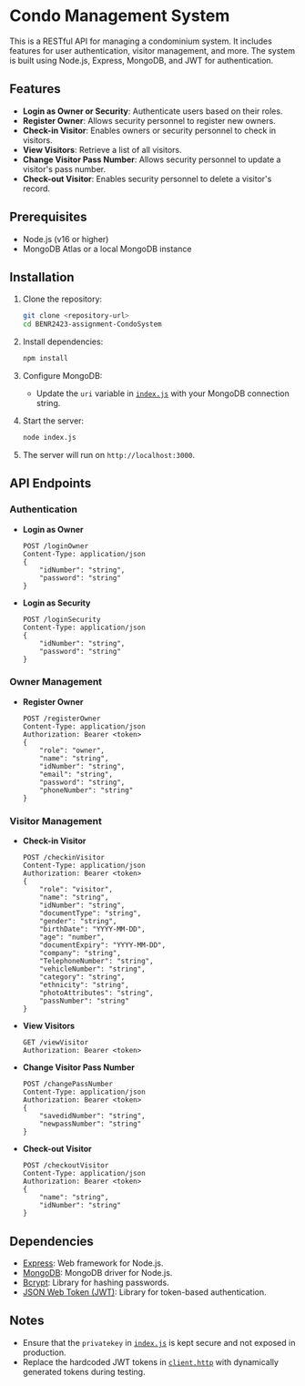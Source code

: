 # Condo Management System

This is a RESTful API for managing a condominium system. It includes features for user authentication, visitor management, and more. The system is built using Node.js, Express, MongoDB, and JWT for authentication.

## Features

- **Login as Owner or Security**: Authenticate users based on their roles.
- **Register Owner**: Allows security personnel to register new owners.
- **Check-in Visitor**: Enables owners or security personnel to check in visitors.
- **View Visitors**: Retrieve a list of all visitors.
- **Change Visitor Pass Number**: Allows security personnel to update a visitor's pass number.
- **Check-out Visitor**: Enables security personnel to delete a visitor's record.

## Prerequisites

- Node.js (v16 or higher)
- MongoDB Atlas or a local MongoDB instance

## Installation

1. Clone the repository:
   ```bash
   git clone <repository-url>
   cd BENR2423-assignment-CondoSystem
   ```

2. Install dependencies:
   ```bash
   npm install
   ```

3. Configure MongoDB:
   - Update the `uri` variable in [`index.js`](index.js) with your MongoDB connection string.

4. Start the server:
   ```bash
   node index.js
   ```

5. The server will run on `http://localhost:3000`.

## API Endpoints

### Authentication

- **Login as Owner**
  ```http
  POST /loginOwner
  Content-Type: application/json
  {
      "idNumber": "string",
      "password": "string"
  }
  ```

- **Login as Security**
  ```http
  POST /loginSecurity
  Content-Type: application/json
  {
      "idNumber": "string",
      "password": "string"
  }
  ```

### Owner Management

- **Register Owner**
  ```http
  POST /registerOwner
  Content-Type: application/json
  Authorization: Bearer <token>
  {
      "role": "owner",
      "name": "string",
      "idNumber": "string",
      "email": "string",
      "password": "string",
      "phoneNumber": "string"
  }
  ```

### Visitor Management

- **Check-in Visitor**
  ```http
  POST /checkinVisitor
  Content-Type: application/json
  Authorization: Bearer <token>
  {
      "role": "visitor",
      "name": "string",
      "idNumber": "string",
      "documentType": "string",
      "gender": "string",
      "birthDate": "YYYY-MM-DD",
      "age": "number",
      "documentExpiry": "YYYY-MM-DD",
      "company": "string",
      "TelephoneNumber": "string",
      "vehicleNumber": "string",
      "category": "string",
      "ethnicity": "string",
      "photoAttributes": "string",
      "passNumber": "string"
  }
  ```

- **View Visitors**
  ```http
  GET /viewVisitor
  Authorization: Bearer <token>
  ```

- **Change Visitor Pass Number**
  ```http
  POST /changePassNumber
  Content-Type: application/json
  Authorization: Bearer <token>
  {
      "savedidNumber": "string",
      "newpassNumber": "string"
  }
  ```

- **Check-out Visitor**
  ```http
  POST /checkoutVisitor
  Content-Type: application/json
  Authorization: Bearer <token>
  {
      "name": "string",
      "idNumber": "string"
  }
  ```

## Dependencies

- [Express](https://www.npmjs.com/package/express): Web framework for Node.js.
- [MongoDB](https://www.npmjs.com/package/mongodb): MongoDB driver for Node.js.
- [Bcrypt](https://www.npmjs.com/package/bcrypt): Library for hashing passwords.
- [JSON Web Token (JWT)](https://www.npmjs.com/package/jsonwebtoken): Library for token-based authentication.

## Notes

- Ensure that the `privatekey` in [`index.js`](index.js) is kept secure and not exposed in production.
- Replace the hardcoded JWT tokens in [`client.http`](client.http) with dynamically generated tokens during testing.
